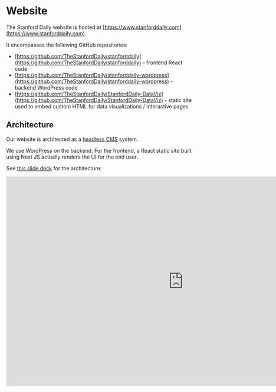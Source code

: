 # Website

The Stanford Daily website is hosted at [https://www.stanforddaily.com](https://www.stanforddaily.com).

It encompasses the following GitHub repositories:

- [https://github.com/TheStanfordDaily/stanforddaily](https://github.com/TheStanfordDaily/stanforddaily) - frontend React code
- [https://github.com/TheStanfordDaily/stanforddaily-wordpress](https://github.com/TheStanfordDaily/stanforddaily-wordpress) - backend WordPress code
- [https://github.com/TheStanfordDaily/StanfordDaily-DataViz](https://github.com/TheStanfordDaily/StanfordDaily-DataViz) - static site used to embed custom HTML for data visualizations / interactive pages

## Architecture

Our website is architected as a [headless CMS](https://en.wikipedia.org/wiki/Headless_content_management_system) system.

We use WordPress on the backend. For the frontend, a React static site built using Next JS actually renders the UI for the end user.

See [this slide deck](https://docs.google.com/presentation/d/11e9ghjY-W9Z67T1-RBDR4ZXVUpINJMg2oZKIXxlNqfc/edit#slide=id.p) for the architecture:

<iframe src="https://docs.google.com/presentation/d/e/2PACX-1vT6Kf9s09BVVAB8ivfsMnoRZw7zoenJOkaaO1j5oLAIqoOp1oGjrGCSedFkvbPgS7icO6LXpFtibMhn/embed?start=false&loop=false&delayms=3000" frameborder="0" width="960" height="569" allowfullscreen="true" mozallowfullscreen="true" webkitallowfullscreen="true"></iframe>
